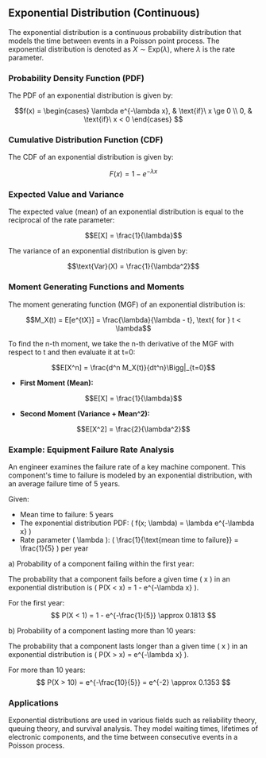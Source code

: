 ## Exponential Distribution (Continuous)

The exponential distribution is a continuous probability distribution that models the time between events in a Poisson point process. The exponential distribution is denoted as $X \sim \text{Exp}(\lambda)$, where $\lambda$ is the rate parameter.

### Probability Density Function (PDF)

The PDF of an exponential distribution is given by:

$$f(x) =
\begin{cases}
  \lambda e^{-\lambda x}, & \text{if}\ x \ge 0 \\
  0, & \text{if}\ x < 0
\end{cases}
$$

### Cumulative Distribution Function (CDF)

The CDF of an exponential distribution is given by:

$$F(x) = 1 - e^{-\lambda x}$$

### Expected Value and Variance

The expected value (mean) of an exponential distribution is equal to the reciprocal of the rate parameter:

$$E[X] = \frac{1}{\lambda}$$

The variance of an exponential distribution is given by:

$$\text{Var}(X) = \frac{1}{\lambda^2}$$

### Moment Generating Functions and Moments

The moment generating function (MGF) of an exponential distribution is:

$$M_X(t) = E[e^{tX}] = \frac{\lambda}{\lambda - t}, \text{ for } t < \lambda$$

To find the n-th moment, we take the n-th derivative of the MGF with respect to t and then evaluate it at t=0:

$$E[X^n] = \frac{d^n M_X(t)}{dt^n}\Bigg|_{t=0}$$

* **First Moment (Mean):**

$$E[X] = \frac{1}{\lambda}$$

* **Second Moment (Variance + Mean^2):**

$$E[X^2] = \frac{2}{\lambda^2}$$

### Example: Equipment Failure Rate Analysis

An engineer examines the failure rate of a key machine component. This component's time to failure is modeled by an exponential distribution, with an average failure time of 5 years.

Given:

- Mean time to failure: 5 years
- The exponential distribution PDF: \( f(x; \lambda) = \lambda e^{-\lambda x} \)
- Rate parameter \( \lambda \): \( \frac{1}{\text{mean time to failure}} = \frac{1}{5} \) per year

a) Probability of a component failing within the first year:

The probability that a component fails before a given time \( x \) in an exponential distribution is \( P(X < x) = 1 - e^{-\lambda x} \).

For the first year:
$$ P(X < 1) = 1 - e^{-\frac{1}{5}} \approx 0.1813 $$

b) Probability of a component lasting more than 10 years:

The probability that a component lasts longer than a given time \( x \) in an exponential distribution is \( P(X > x) = e^{-\lambda x} \).

For more than 10 years:
$$ P(X > 10) = e^{-\frac{10}{5}} = e^{-2} \approx 0.1353 $$

### Applications

Exponential distributions are used in various fields such as reliability theory, queuing theory, and survival analysis. They model waiting times, lifetimes of electronic components, and the time between consecutive events in a Poisson process.
